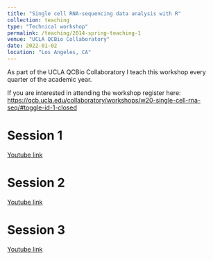 ```yaml
---
title: "Single cell RNA-sequencing data analysis with R"
collection: teaching
type: "Technical workshop"
permalink: /teaching/2014-spring-teaching-1
venue: "UCLA QCBio Collaboratory"
date: 2022-01-02
location: "Los Angeles, CA"
---
```


As part of the UCLA QCBio Collaboratory I teach this workshop every quarter of the academic year. 


If you are interested in attending the workshop register here:
https://qcb.ucla.edu/collaboratory/workshops/w20-single-cell-rna-seq/#toggle-id-1-closed

Session 1
======

[Youtube link](https://www.youtube.com/watch?v=G-XmYchwmgc)

Session 2
======
[Youtube link](https://www.youtube.com/watch?v=OYO2_6td7Os&t)


Session 3
======
[Youtube link](https://www.youtube.com/watch?v=nu-APoGNAzk&t)
